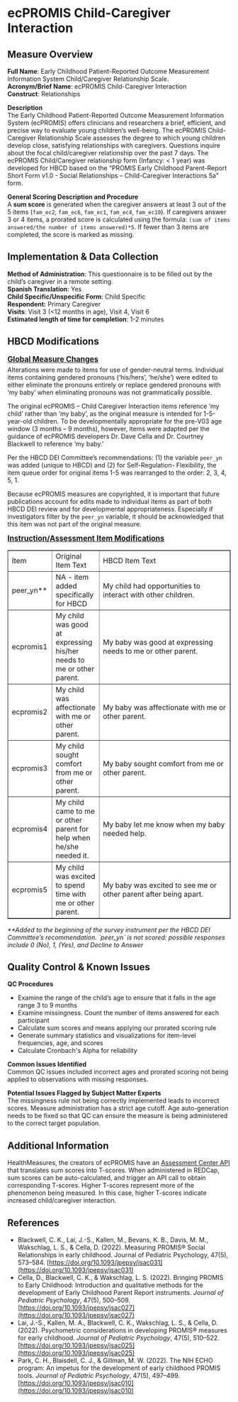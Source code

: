 # ecPROMIS Child-Caregiver Interaction
## Measure Overview
**Full Name**: Early Childhood Patient-Reported Outcome Measurement Information System Child/Caregiver Relationship Scale.  
**Acronym/Brief Name**: ecPROMIS Child-Caregiver Interaction    
**Construct**: Relationships  

**Description**   
The Early Childhood Patient-Reported Outcome Measurement Information System (ecPROMIS) offers clinicians and researchers a brief, efficient, and precise way to evaluate young children’s well-being. The ecPROMIS Child-Caregiver Relationship Scale assesses the degree to which young children develop close, satisfying relationships with caregivers. Questions inquire about the focal child/caregiver relationship over the past 7 days. The ecPROMIS Child/Caregiver relationship form (Infancy: < 1 year) was developed for HBCD based on the “PROMIS Early Childhood Parent-Report Short Form v1.0 - Social Relationships – Child-Caregiver Interactions 5a” form.

**General Scoring Description and Procedure**   
A **sum score** is generated when the caregiver answers at least 3 out of the 5 items (`fam_ec2`, `fam_ec6`, `fam_ec1`, `fam_ec4`, `fam_ec10`). If caregivers answer 3 or 4 items, a prorated score is calculated using the formula: `(sum of items answered/the number of items answered)*5`. If fewer than 3 items are completed, the score is marked as missing. 

## Implementation & Data Collection
**Method of Administration**: This questionnaire is to be filled out by the child’s caregiver in a remote setting.    
**Spanish Translation**: Yes    
**Child Specific/Unspecific Form**: Child Specific    
**Respondent:** Primary Caregiver   
**Visits**: Visit 3 (<12 months in age), Visit 4, Visit 6  
**Estimated length of time for completion**: 1-2 minutes

## HBCD Modifications
<p style="font-size: 1.2em; margin: 0 0 5px;"><b><u>Global Measure Changes</u></b></p>
Alterations were made to items for use of gender-neutral terms. Individual items containing gendered pronouns (‘his/hers’, ‘he/she’) were edited to either eliminate the pronouns entirely or replace gendered pronouns with ‘my baby’ when eliminating pronouns was not grammatically possible. 

The original ecPROMIS – Child Caregiver Interaction items reference ‘my child’ rather than ‘my baby’, as the original measure is intended for 1-5-year-old children. To be developmentally appropriate for the pre-V03 age window (3 months – 9 months), however, items were adapted per the guidance of ecPROMIS developers Dr. Dave Cella and Dr. Courtney Blackwell to reference ‘my baby.’

Per the HBCD DEI Committee’s recommendations: (1) the variable `peer_yn` was added (unique to HBCD) and (2) for Self-Regulation- Flexibility, the item queue order for original items 1-5 was rearranged to the order: 2, 3, 4, 5, 1.

Because ecPROMIS measures are copyrighted, it is important that future publications account for edits made to individual items as part of both HBCD DEI review and for developmental appropriateness. Especially if investigators filter by the `peer_yn` variable, it should be acknowledged that this item was not part of the original measure.

<p style="font-size: 1.2em; margin: 0 0 5px;"><b><u>Instruction/Assessment Item Modifications</u></b></p>
<table dir="ltr" border="1" cellspacing="0" cellpadding="0" data-sheets-root="1" data-sheets-baot="1"><colgroup><col width="100" /><col width="100" /><col width="100" /><col width="100" /><col width="100" /><col width="100" /></colgroup>
<tbody>
<tr>
<td>Item</td>
<td>Original Item Text</td>
<td colspan="4" rowspan="1">HBCD Item Text</td>
</tr>
<tr>
<td>peer_yn**</td>
<td>NA - item added specifically for HBCD</td>
<td colspan="4" rowspan="1">My child had opportunities to interact with other children.</td>
</tr>
<tr>
<td>ecpromis1</td>
<td>My child was good at expressing his/her needs to me or other parent.</td>
<td colspan="4" rowspan="1">My baby was good at expressing needs to me or other parent.</td>
</tr>
<tr>
<td>ecpromis2</td>
<td>My child was affectionate with me or other parent.</td>
<td colspan="4" rowspan="1">My baby was affectionate with me or other parent.</td>
</tr>
<tr>
<td>ecpromis3</td>
<td>My child sought comfort from me or other parent.</td>
<td colspan="4" rowspan="1">My baby sought comfort from me or other parent.</td>
</tr>
<tr>
<td>ecpromis4</td>
<td>My child came to me or other parent for help when he/she needed it.</td>
<td colspan="4" rowspan="1">My baby let me know when my baby needed help.</td>
</tr>
<tr>
<td>ecpromis5</td>
<td>My child was excited to spend time with me or other parent.</td>
<td colspan="4" rowspan="1">My baby was excited to see me or other parent after being apart.</td>
</tr>
</tbody>
</table>
<i>**Added to the beginning of the survey instrument per the HBCD DEI Committee’s recommendation. `peer_yn` is not scored: possible responses include 0 (No), 1, (Yes), and Decline to Answer</i>

## Quality Control & Known Issues
**QC Procedures**   

  * Examine the range of the child’s age to ensure that it falls in the age range 3 to 9 months  
  * Examine missingness. Count the number of items answered for each participant  
  * Calculate sum scores and means applying our prorated scoring rule  
  * Generate summary statistics and visualizations for item-level frequencies, age, and scores  
  * Calculate Cronbach's Alpha for reliability  

**Common Issues Identified**  
Common QC issues included incorrect ages and prorated scoring not being applied to observations with missing responses.

**Potential Issues Flagged by Subject Matter Experts**  
The missingness rule not being correctly implemented leads to incorrect scores. Measure administration has a strict age cutoff. Age auto-generation needs to be fixed so that QC can ensure the measure is being administered to the correct target population.

## Additional Information
HealthMeasures, the creators of ecPROMIS have an [Assessment Center API](https://www.healthmeasures.net/index.php?option=com_content&view=category&layout=blog&id=190&Itemid=1214) that translates sum scores into T-scores. When administered in REDCap, sum scores can be auto-calculated, and trigger an API call to obtain corresponding T-scores. Higher T-scores represent more of the phenomenon being measured. In this case, higher T-scores indicate increased child/caregiver interaction. 

## References
- Blackwell, C. K., Lai, J.-S., Kallen, M., Bevans, K. B., Davis, M. M., Wakschlag, L. S., & Cella, D. (2022). Measuring PROMIS® Social Relationships in early childhood. Journal of Pediatric Psychology, 47(5), 573–584. [https://doi.org/10.1093/jpepsy/jsac031](https://doi.org/10.1093/jpepsy/jsac031)
- Cella, D., Blackwell, C. K., & Wakschlag, L. S. (2022). Bringing PROMIS to Early Childhood: Introduction and qualitative methods for the development of Early Childhood Parent Report instruments. *Journal of Pediatric Psychology*, 47(5), 500–509. [https://doi.org/10.1093/jpepsy/jsac027](https://doi.org/10.1093/jpepsy/jsac027)
- Lai, J.-S., Kallen, M. A., Blackwell, C. K., Wakschlag, L. S., & Cella, D. (2022). Psychometric considerations in developing PROMIS® measures for early childhood. *Journal of Pediatric Psychology*, 47(5), 510–522. [https://doi.org/10.1093/jpepsy/jsac025](https://doi.org/10.1093/jpepsy/jsac025)
- Park, C. H., Blaisdell, C. J., & Gillman, M. W. (2022). The NIH ECHO program: An impetus for the development of early childhood PROMIS tools. *Journal of Pediatric Psychology*, 47(5), 497–499. [https://doi.org/10.1093/jpepsy/jsac010](https://doi.org/10.1093/jpepsy/jsac010)
